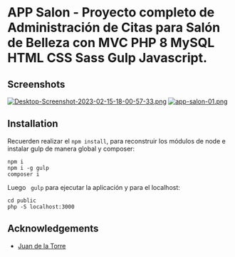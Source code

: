 
# APP Salon - Proyecto completo de Administración de Citas para Salón de Belleza con MVC PHP 8 MySQL HTML CSS Sass Gulp Javascript.








## Screenshots

[![Desktop-Screenshot-2023-02-15-18-00-57-33.png](https://i.postimg.cc/MH8bw28q/Desktop-Screenshot-2023-02-15-18-00-57-33.png)](https://postimg.cc/47Bhv0dS)
[![app-salon-01.png](https://i.postimg.cc/Fz00RPxm/app-salon-01.png)](https://postimg.cc/8fP7Xm3n)
## Installation

Recuerden realizar el ```npm install```, para reconstruir los módulos de node e instalar gulp de manera global y composer:
```bas
npm i
npm i -g gulp
composer i
```

Luego ``` gulp``` para ejecutar la aplicación y para el localhost: 
``` 
cd public
php -S localhost:3000 
```
## Acknowledgements

 - [Juan de la Torre](https://codigoconjuan.com/)


